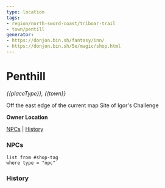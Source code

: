 ```yaml
---
type: location
tags: 
- region/north-sword-coast/triboar-trail
- town/pentill
generator: 
- https://donjon.bin.sh/fantasy/inn/
- https://donjon.bin.sh/5e/magic/shop.html
---
```

# Penthill
*{{placeType}}, {{town}}*

Off the east edge of the current map
Site of Igor's Challenge


**Owner**
**Location**

[NPCs](#NPCs) | [History](#History)

### NPCs

```dataview
list from #shop-tag
where type = "npc"
```

### History